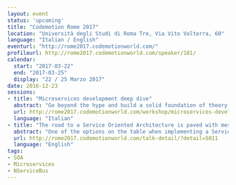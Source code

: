 ```yaml
---
layout: event
status: 'upcoming'
title: "Codemotion Rome 2017"
location: "Università degli Studi di Roma Tre, Via Vito Volterra, 60"
language: "Italian / English"
eventurl: "http://rome2017.codemotionworld.com/"
profileurl: http://rome2017.codemotionworld.com/speaker/181/
calendar:
  start: "2017-03-22"
  end: "2017-03-25"
  display: "22 / 25 Marzo 2017"
date: 2016-12-23
sessions:
- title: "Microservices development deep dive"
  abstract: "Go beyond the hype and build a solid foundation of theory and practice with this workshop on Microservices development. This one day deep-dive will be a journey from SOA concepts to DevOps practices to fully understand what Microservices are and how to design, develop and manage them."
  url: http://rome2017.codemotionworld.com/workshop/microservices-development-deep-dive/
  language: "Italian"
- title: "The road to a Service Oriented Architecture is paved with messages"
  abstract: "One of the options on the table when implementing a Service Oriented Architecture (SOA), or the communication style across multiple microservices, is based on messages and a service bus. This talk will drive you through the basic SOA building blocks, introduce message based architectures, and will connect the dots between technology and architectural principles through some samples using NServiceBus."
  url: http://rome2017.codemotionworld.com/talk-detail/?detail=5011
  language: "English"
tags:
- SOA
- Microservices
- NServiceBus
---
```

